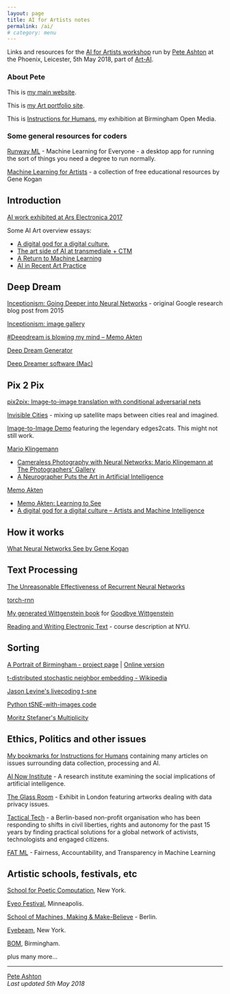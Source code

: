 ```yaml
---
layout: page
title: AI for Artists notes
permalink: /ai/
# category: menu
---
```


Links and resources for the [AI for Artists workshop](https://www.phoenix.org.uk/event/ai-for-artists/) run by [Pete Ashton](http://art.peteashton.com/) at the Phoenix, Leicester, 5th May 2018, part of [Art-AI](http://art-ai.dmu.ac.uk).

### About Pete

This is [my main website](http://peteashton.com/).

This is [my Art portfolio site](http://art.peteashton.com/).

This is [Instructions for Humans](http://instructionsforhumans.com), my exhibition at Birmingham Open Media.

### Some general resources for coders

[Runway ML](https://runwayml.com) - Machine Learning for Everyone - a desktop app for running the sort of things you need a degree to run normally. 

[Machine Learning for Artists](http://ml4a.github.io) - a collection of free educational resources by Gene Kogan

## Introduction

[AI work exhibited at Ars Electronica 2017](https://www.aec.at/ai/en/media-art-between-natural-and-artificial-intelligence/)

Some AI Art overview essays:

- [A digital god for a digital culture.](https://medium.com/artists-and-machine-intelligence/a-digital-god-for-a-digital-culture-resonate-2016-15ea413432d1)
- [The art side of AI at transmediale + CTM](https://medium.com/@elluba/the-art-side-of-ai-at-transmediale-ctm-91e1abe24f72)
- [A Return to Machine Learning](https://medium.com/@kcimc/a-return-to-machine-learning-2de3728558eb)
- [AI in Recent Art Practice](https://www.phoenix.org.uk/event/luba-elliott-ai-in-recent-art-practice/)

## Deep Dream

[Inceptionism: Going Deeper into Neural Networks](https://research.googleblog.com/2015/06/inceptionism-going-deeper-into-neural.html) - original Google research blog post from 2015

[Inceptionism: image gallery](https://photos.google.com/share/AF1QipPX0SCl7OzWilt9LnuQliattX4OUCj_8EP65_cTVnBmS1jnYgsGQAieQUc1VQWdgQ?key=aVBxWjhwSzg2RjJWLWRuVFBBZEN1d205bUdEMnhB)

[#Deepdream is blowing my mind – Memo Akten](https://medium.com/@memoakten/deepdream-is-blowing-my-mind-6a2c8669c698)

[Deep Dream Generator](http://deepdreamgenerator.com)

[Deep Dreamer software (Mac)](https://www.71squared.com/deepdreamer)


## Pix 2 Pix
[pix2pix: Image-to-image translation with conditional adversarial nets](https://github.com/phillipi/pix2pix)

[Invisible Cities](https://opendot.github.io/ml4a-invisible-cities/) - mixing up satellite maps between cities real and imagined. 

[Image-to-Image Demo](https://affinelayer.com/pixsrv/) featuring the legendary edges2cats. This might not still work. 

[Mario Klingemann](http://mario-klingemann.tumblr.com) 
  
- [Cameraless Photography with Neural Networks: Mario Klingemann at The Photographers' Gallery](https://www.youtube.com/watch?v=21W5-q5YYjw)  
- [A Neurographer Puts the Art in Artificial Intelligence](https://www.wired.com/story/neurographer-puts-the-art-in-artificial-intelligence/)

[Memo Akten](http://www.memo.tv)  

- [Memo Akten: Learning to See](http://www.memo.tv/learning-to-see-you-are-what-you-see/)  
- [A digital god for a digital culture – Artists and Machine Intelligence](https://medium.com/artists-and-machine-intelligence/a-digital-god-for-a-digital-culture-resonate-2016-15ea413432d1)


## How it works
[What Neural Networks See by Gene Kogan](https://experiments.withgoogle.com/ai/what-neural-nets-see)

## Text Processing
[The Unreasonable Effectiveness of Recurrent Neural Networks](http://karpathy.github.io/2015/05/21/rnn-effectiveness/)

[torch-rnn](https://github.com/jcjohnson/torch-rnn)

[My generated Wittgenstein book](http://www.lulu.com/shop/pete-ashton/wittgenstein-wandelt-wehm%C3%BCtig-widriger-winde-wegen-wienw%C3%A4rts/hardcover/product-22963804.html) for [Goodbye Wittgenstein](http://art.peteashton.com/goodbye-wittgenstein/)

[Reading and Writing Electronic Text](http://rwet.decontextualize.com) - course description at NYU. 

## Sorting
[A Portrait of Birmingham - project page](http://art.peteashton.com/portrait-bham) | [Online version](https://peteash10.github.io/tsne-xcw2/)

[t-distributed stochastic neighbor embedding - Wikipedia](https://en.wikipedia.org/wiki/T-distributed_stochastic_neighbor_embedding)

[Jason Levine's livecoding t-sne](https://www.instagram.com/p/Bf7ztMCH4H6/?taken-by=livecodez)

[Python tSNE-with-images code](https://github.com/sicchio/tSNE_dance)

[Moritz Stefaner's Multiplicity](http://truth-and-beauty.net/projects/multiplicity)

## Ethics, Politics and other issues

[My bookmarks for Instructions for Humans](https://pinboard.in/u:peteashton/t:ifh) containing many articles on issues surrounding data collection, processing and AI. 

[AI Now Institute](https://ainowinstitute.org) - A research institute examining the social implications of artificial intelligence.

[The Glass Room](https://theglassroom.org/) - Exhibit in London featuring artworks dealing with data privacy issues. 

[Tactical Tech](https://tacticaltech.org/) - a Berlin-based non-profit organisation who has been responding to shifts in civil liberties, rights and autonomy for the past 15 years by finding practical solutions for a global network of activists, technologists and engaged citizens. 

[FAT ML](https://www.fatml.org) - Fairness, Accountability, and Transparency in Machine Learning

## Artistic schools, festivals, etc

[School for Poetic Computation](http://sfpc.io), New York. 

[Eyeo Festival](http://eyeofestival.com), Minneapolis. 

[School of Machines, Making & Make-Believe](http://schoolofma.org) - Berlin.

[Eyebeam](https://www.eyebeam.org), New York.

[BOM](http://bom.org.uk), Birmingham.

plus many more...

-----

[Pete Ashton](http://peteashton.com)   
*Last updated 5th May 2018*
